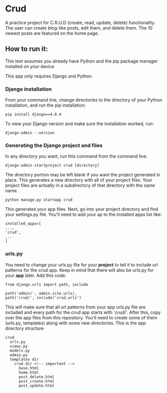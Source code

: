 # Crud
A practice project for C.R.U.D (create, read, update, delete) functionality. The user can create blog-like posts, edit them, and delete them. The 10 newest posts are featured on the home page.  

## How to run it:

This text assumes you already have Python and the pip package manager installed on your device

This app only requires Django and Python

### Django installation

From your command line, change directories to the directory of your Python installation, and run the pip installation:

`pip install django==4.0.4`

To view your Django version and make sure the installation worked, run:

`django-admin --version`

### Generating the Django project and files

In any directory you want, run this command from the command line:

`django-admin startproject crud [directory]`

The directory portion may be left blank if you want the project generated in place. This generates a new directory with all of your project files. Your project files are actually in a subdirectory of that directory with the same name. 

`python manage.py startapp crud`

This generates your app files. Next, go into your project directory and find your settings.py file. You'll need to add your ap to the installed apps list like:

```
installed_apps=[
...,
'crud',
...
]
```

### urls.py 

You need to change your urls.py file for your **project** to tell it to include url patterns for the crud app. Keep in mind that there will also be urls.py for your **app** later. Add this code:

```
from django.urls import path, include

path('admin/', admin.site.urls),
path('crud/', include('crud.urls')
```

This will make sure that all url patterns from your app urls.py file are included and every path for the crud app starts with 'crud/'. After this, copy over the app files from this repository. You'll need to create some of them (urls.py, templates) along with some new directories. This is the app directory structure

```
crud
  urls.py
  views.py
  models.py
  admin.py
  templates dir
    crud dir <!-- important -->
      base.html
      home.html
      post_delete.html
      post_create.html
      post_update.html
 ```
    
      
    
    
